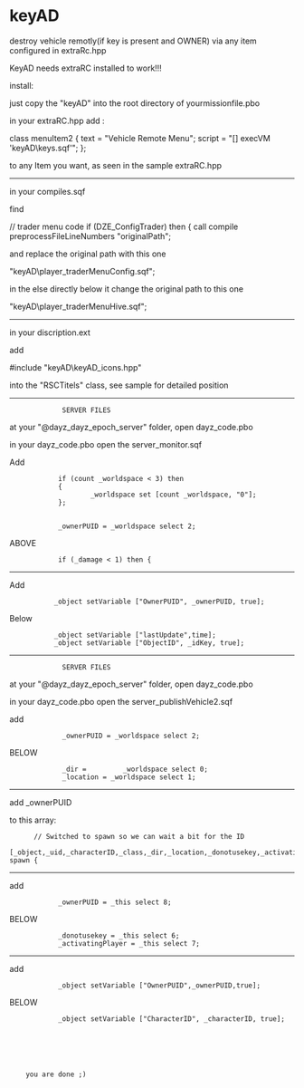 keyAD
=====

destroy vehicle remotly(if key is present and OWNER) via any item configured in extraRc.hpp



KeyAD needs extraRC installed to work!!!


install:

just copy the "keyAD" into the root directory of yourmissionfile.pbo



in your extraRC.hpp add :

  class menuItem2 {
    text = "Vehicle Remote Menu";
	script = "[] execVM 'keyAD\keys.sqf'";
 };
 
 
 to any Item you want, as seen in the sample extraRC.hpp

 _____________________________________________________________________________________________
 
 in your compiles.sqf
 
 find
 
 // trader menu code
	if (DZE_ConfigTrader) then {
		call compile preprocessFileLineNumbers "originalPath";
		
and replace the original path with this one

"keyAD\player_traderMenuConfig.sqf";

in the else directly below it change the original path to this one

"keyAD\player_traderMenuHive.sqf";

_____________________________________________________________________________________________

in your discription.ext

add

#include "keyAD\keyAD_icons.hpp"

into the "RSCTitels" class, see sample for detailed position

______________________________________________________________________________________________ 
                 SERVER FILES
				 
at your "@dayz_dayz_epoch_server" folder, open dayz_code.pbo

in your dayz_code.pbo open the server_monitor.sqf

Add

                if (count _worldspace < 3) then
                {
                        _worldspace set [count _worldspace, "0"];
                };             


                _ownerPUID = _worldspace select 2;		
				
				
ABOVE

                if (_damage < 1) then {
				
-----------------------------------------------------------------------------------------------				
				
Add

               _object setVariable ["OwnerPUID", _ownerPUID, true];
			   
Below

               _object setVariable ["lastUpdate",time];
			   _object setVariable ["ObjectID", _idKey, true];			   
                
______________________________________________________________________________________________
                 SERVER FILES
				 
at your "@dayz_dayz_epoch_server" folder, open dayz_code.pbo

in your dayz_code.pbo open the server_publishVehicle2.sqf

add

                 _ownerPUID = _worldspace select 2;
				 
BELOW
  
                 _dir = 		_worldspace select 0;
                 _location = _worldspace select 1;

------------------------------------------------------------------------------------------------
				 
add
                _ownerPUID
				
				
to this array:

          // Switched to spawn so we can wait a bit for the ID
         [_object,_uid,_characterID,_class,_dir,_location,_donotusekey,_activatingPlayer] spawn {				
                 
	
----------------------------------------------------------------------------------------------------	
				 
add
        
                _ownerPUID = _this select 8;	

BELOW

                _donotusekey = _this select 6;
                _activatingPlayer = _this select 7;				


------------------------------------------------------------------------------------------------------				
				 
add

                _object setVariable ["OwnerPUID",_ownerPUID,true];

BELOW

                _object setVariable ["CharacterID", _characterID, true];				


		
		
		
		
		you are done ;)